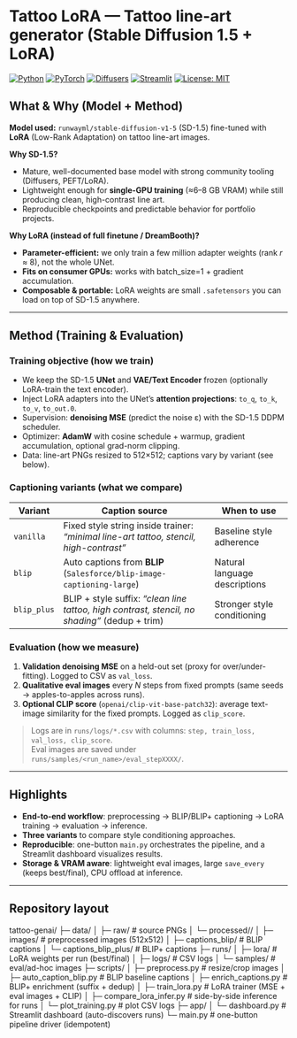 # Tattoo LoRA — Tattoo line-art generator (Stable Diffusion 1.5 + LoRA)

[![Python](https://img.shields.io/badge/Python-3.10%2B-blue.svg)](https://www.python.org/)
[![PyTorch](https://img.shields.io/badge/PyTorch-2.x-ee4c2c.svg)](https://pytorch.org/)
[![Diffusers](https://img.shields.io/badge/HF-diffusers-ffd21e.svg)](https://github.com/huggingface/diffusers)
[![Streamlit](https://img.shields.io/badge/Streamlit-dashboard-ff4b4b.svg)](https://streamlit.io/)
[![License: MIT](https://img.shields.io/badge/License-MIT-green.svg)](LICENSE)

## What & Why (Model + Method)

**Model used:** `runwayml/stable-diffusion-v1-5` (SD-1.5) fine-tuned with **LoRA** (Low-Rank Adaptation) on tattoo line-art images.

**Why SD-1.5?**
- Mature, well-documented base model with strong community tooling (Diffusers, PEFT/LoRA).
- Lightweight enough for **single-GPU training** (≈6–8 GB VRAM) while still producing clean, high-contrast line art.
- Reproducible checkpoints and predictable behavior for portfolio projects.

**Why LoRA (instead of full finetune / DreamBooth)?**
- **Parameter-efficient:** we only train a few million adapter weights (rank *r* ≈ 8), not the whole UNet.
- **Fits on consumer GPUs:** works with batch_size=1 + gradient accumulation.
- **Composable & portable:** LoRA weights are small `.safetensors` you can load on top of SD-1.5 anywhere.

---

## Method (Training & Evaluation)

### Training objective (how we train)
- We keep the SD-1.5 **UNet** and **VAE/Text Encoder** frozen (optionally LoRA-train the text encoder).
- Inject LoRA adapters into the UNet’s **attention projections**: `to_q`, `to_k`, `to_v`, `to_out.0`.
- Supervision: **denoising MSE** (predict the noise ε) with the SD-1.5 DDPM scheduler.
- Optimizer: **AdamW** with cosine schedule + warmup, gradient accumulation, optional grad-norm clipping.
- Data: line-art PNGs resized to 512×512; captions vary by variant (see below).

### Captioning variants (what we compare)
| Variant   | Caption source                                                              | When to use                           |
|-----------|-----------------------------------------------------------------------------|---------------------------------------|
| `vanilla` | Fixed style string inside trainer: *“minimal line-art tattoo, stencil, high-contrast”* | Baseline style adherence              |
| `blip`    | Auto captions from **BLIP** (`Salesforce/blip-image-captioning-large`)      | Natural language descriptions         |
| `blip_plus` | BLIP + style suffix: *“clean line tattoo, high contrast, stencil, no shading”* (dedup + trim) | Stronger style conditioning |

### Evaluation (how we measure)
1. **Validation denoising MSE** on a held-out set (proxy for over/under-fitting). Logged to CSV as `val_loss`.
2. **Qualitative eval images** every *N* steps from fixed prompts (same seeds → apples-to-apples across runs).
3. **Optional CLIP score** (`openai/clip-vit-base-patch32`): average text-image similarity for the fixed prompts. Logged as `clip_score`.

> Logs are in `runs/logs/*.csv` with columns: `step, train_loss, val_loss, clip_score`.  
> Eval images are saved under `runs/samples/<run_name>/eval_stepXXXX/`.

---

## Highlights

- **End-to-end workflow**: preprocessing → BLIP/BLIP+ captioning → LoRA training → evaluation → inference.
- **Three variants** to compare style conditioning approaches.
- **Reproducible**: one-button `main.py` orchestrates the pipeline, and a Streamlit dashboard visualizes results.
- **Storage & VRAM aware**: lightweight eval images, large `save_every` (keeps best/final), CPU offload at inference.

---

## Repository layout
tattoo-genai/
├─ data/
│ ├─ raw/ # source PNGs
│ └─ processed/<dataset>/
│ ├─ images/ # preprocessed images (512x512)
│ ├─ captions_blip/ # BLIP captions
│ └─ captions_blip_plus/ # BLIP+ captions
├─ runs/
│ ├─ lora/ # LoRA weights per run (best/final)
│ ├─ logs/ # CSV logs
│ └─ samples/ # eval/ad-hoc images
├─ scripts/
│ ├─ preprocess.py # resize/crop images
│ ├─ auto_caption_blip.py # BLIP baseline captions
│ ├─ enrich_captions.py # BLIP+ enrichment (suffix + dedup)
│ ├─ train_lora.py # LoRA trainer (MSE + eval images + CLIP)
│ ├─ compare_lora_infer.py # side-by-side inference for runs
│ └─ plot_training.py # plot CSV logs
├─ app/
│ └─ dashboard.py # Streamlit dashboard (auto-discovers runs)
└─ main.py # one-button pipeline driver (idempotent)
